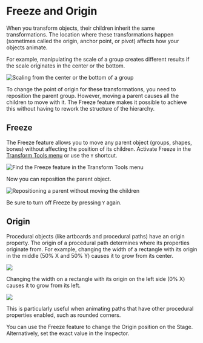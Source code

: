 # Freeze and Origin

When you transform objects, their children inherit the same transformations. The location where these transformations happen (sometimes called the origin, anchor point, or pivot) affects how your objects animate.

For example, manipulating the scale of a group creates different results if the scale originates in the center or the bottom.

![Scaling from the center or the bottom of a group](../../.gitbook/assets/origin-center-vs-bottom.gif)

To change the point of origin for these transformations, you need to reposition the parent group. However, moving a parent causes all the children to move with it. The Freeze feature makes it possible to achieve this without having to rework the structure of the hierarchy.

## Freeze

The Freeze feature allows you to move any parent object (groups, shapes, bones) without affecting the position of its children. Activate Freeze in the [Transform Tools menu](../fundamentals/interface-overview/toolbar.md#transform-tools-menu) or use the `Y` shortcut.

![Find the Freeze feature in the Transform Tools menu](../../.gitbook/assets/screen-shot-2020-11-20-at-6.24.39-pm.png)

Now you can reposition the parent object.

![Repositioning a parent without moving the children](../../.gitbook/assets/freeze\_move.gif)

Be sure to turn off Freeze by pressing `Y` again.

## Origin

Procedural objects (like artboards and procedural paths) have an origin property. The origin of a procedural path determines where its properties originate from. For example, changing the width of a rectangle with its origin in the middle (50% X and 50% Y) causes it to grow from its center.

![](../../.gitbook/assets/procedural\_center.gif)

Changing the width on a rectangle with its origin on the left side (0% X) causes it to grow from its left.

![](../../.gitbook/assets/procedural\_left.gif)

This is particularly useful when animating paths that have other procedural properties enabled, such as rounded corners.

You can use the Freeze feature to change the Origin position on the Stage. Alternatively, set the exact value in the Inspector.
